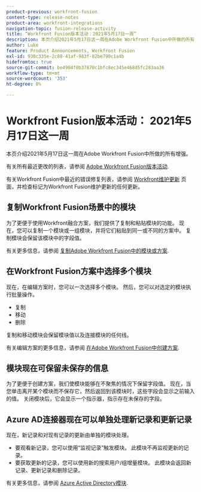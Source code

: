 ```yaml
---
product-previous: workfront-fusion
content-type: release-notes
product-area: workfront-integrations
navigation-topic: fusion-release-activity
title: “Workfront Fusion版本活动：2021年5月17日一周”
description: 本页介绍2021年5月17日这一周在Adobe Workfront Fusion中所做的所有增强。
author: Luke
feature: Product Announcements, Workfront Fusion
exl-id: 930c335e-2c88-41af-983f-82be790c1a4b
hidefromtoc: true
source-git-commit: be4904f0b37870c1bfc8ec345e468d5fc283aa36
workflow-type: tm+mt
source-wordcount: '353'
ht-degree: 0%

---
```


# Workfront Fusion版本活动： 2021年5月17日这一周

本页介绍2021年5月17日这一周在Adobe Workfront Fusion中所做的所有增强。

有关所有最近更改的列表，请参阅 [Adobe Workfront Fusion版本活动](../../../product-announcements/product-releases/fusion-release-activity/fusion-release-activity.md).

有关Workfront Fusion中最近的错误修复列表，请参阅 [Workfront维护更新](https://one.workfront.com/s/article/Workfront-Maintenance-Updates-1882317350) 页面，并检查标记为Workfront Fusion维护更新的任何更新。

## 复制Workfront Fusion场景中的模块

为了更便于使用Workfront融合方案，我们提供了复制和粘贴模块的功能。 现在，您可以复制一个模块或一组模块，并将它们粘贴到同一或不同的方案中。 复制模块会保留该模块中的字段值。

有关更多信息，请参阅 [复制Adobe Workfront Fusion中的模块或方案](../../../workfront-fusion/scenarios/copy-modules-or-scenarios.md).

## 在Workfront Fusion方案中选择多个模块

现在，在编辑方案时，您可以一次选择多个模块。 然后，您可以对选定的模块执行批量操作。

* 复制
* 移动
* 删除

复制和移动模块会保留模块值以及连接模块的任何线。

有关编辑方案的更多信息，请参阅 [在Adobe Workfront Fusion中创建方案](../../../workfront-fusion/scenarios/create-a-scenario.md).

## 模块现在可保留未保存的信息

为了更便于创建方案，我们使模块能够在不聚焦的情况下保留字段值。 现在，当您单击离开某个模块而不保存它，然后返回到该模块时，这些字段会显示之前输入的值。 关闭模块后，它会显示一个指示器，指示存在未保存的字段。

## Azure AD连接器现在可以单独处理新记录和更新记录

现在，新记录和对现有记录的更新由单独的模块处理。

* 要观看新记录，您可以使用“监视记录”触发模块。 此模块不再监视更新的记录。
* 要获取更新的记录，您可以使用新的搜索用户/组增量模块。 此模块会返回新记录、更新记录和删除记录。

有关更多信息，请参阅 [Azure Active Directory模块](../../../workfront-fusion/apps-and-their-modules/azure-ad-modules.md).

